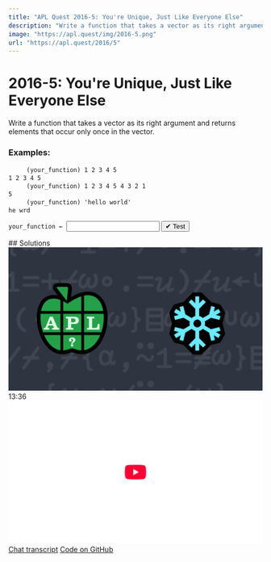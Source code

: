 ```yaml
---
title: "APL Quest 2016-5: You're Unique, Just Like Everyone Else"
description: "Write a function that takes a vector as its right argument and returns elements that occur only once in the vector."
image: "https://apl.quest/img/2016-5.png"
url: "https://apl.quest/2016/5"
---
```


# <span class=s>2016-</span>5: You're Unique, Just Like Everyone Else
Write a function that takes a vector as its right argument and returns elements that occur only once in the vector.

### Examples:

```APL
     (your_function) 1 2 3 4 5
1 2 3 4 5
     (your_function) 1 2 3 4 5 4 3 2 1 
5
     (your_function) 'hello world' 
he wrd
```
<div class="pdiv">
  <code onclick="p_Input.focus()">your_function ← </code><input id="p_Input" autocomplete="off" spellcheck="false" oninput="this.parentElement.querySelector`button`.disabled=false;localStorage.setItem(window.location.pathname,this.value)" onkeypress="subm(event)">
  <button onclick="alert$.next`Testing…`;submitSolution`p`" class="md-button md-button--primary">&#x2714; Test</button>
</div>
<blockquote id="p_Output"></blockquote>
## Solutions
<div onclick="play(this)" title="Video on YouTube" class="yt">
<img alt="Video Thumbnail" src="../../img/2016-5.png">
<time>13:36</time>
<img alt="YouTube" src="../../img/yt-big.png">
</div>
<a href="https://chat.stackexchange.com/transcript/52405?m=62107645#62107645" target="_blank" class="md-button md-button--primary">Chat transcript</a>
<a href="https://github.com/abrudz/apl_quest/tree/main/2016/5.apl" target="_blank" class="md-button md-button--primary right">Code on GitHub</a>

<script>
    testCases={"a":["1 2 3 4 5","1 2 3 4 5 4 3 2 1","'hello world'","10⍴8","⎕A[10⍴17]","?10⍴10","⎕A[?10⍴26]"],"b":["⍬","?(?20)⍴20","?(5+?20)⍴10+?10","⎕A[?(?30)⍴26]","⎕A[?(5+?20)⍴10+?16]"],"f":"{⍵[⍸1=+/⍵∘.=⍵]}"}
    p_Input.value=localStorage.getItem(window.location.pathname)
    play=e=>e.outerHTML=`<iframe src="https://www.youtube.com/embed/zFSFcIskU4U?list=PLYKQVqyrAEj9wDIUyLDGtDAFTKY38BUMN&autoplay=1" title="<span class=s>2016-</span>5: You're Unique, Just Like Everyone Else (APL Quest 2016-5)" frameborder="0" allow="accelerometer; autoplay; clipboard-write; encrypted-media; gyroscope; picture-in-picture; web-share" referrerpolicy="strict-origin-when-cross-origin" allowfullscreen></iframe>`
</script>

